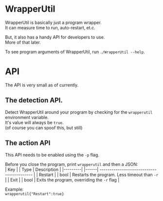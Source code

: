 # WrapperUtil

WrapperUtil is basically just a program wrapper.  
It can measure time to run, auto-restart, et.c.

But, it also has a handy API for developers to use.  
More of that later.

To see program arguments of WrapperUtil, run `./WrapperUtil --help`.

# API

The API is very small as of currently.  

## The detection API.
Detect WrapperUtil around your program by checking for the `wrapperutil` environment variable.  
It's value will always be `true`.  
(of course you can spoof this, but still)

## The action API
This API needs to be enabled using the `-p` flag.

Before you close the program, print `wrapperutil` and then a JSON:  
| Key     | | Type | Description                                  |
|---------| |------| -------------------------------------------  |
| Restart | | bool | Restarts the program. Less timeout than `-r` |
| Exit    | | bool | Exits the program, overriding the `-r` flag  |

Example:  
`wrapperutil{"Restart":true}`
